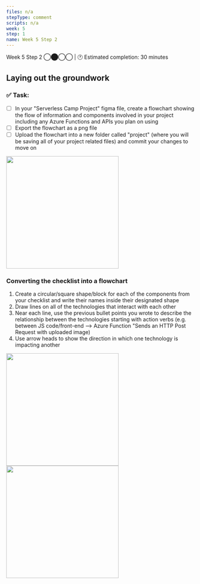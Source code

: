 ```yaml
---
files: n/a
stepType: comment
scripts: n/a
week: 5
step: 1
name: Week 5 Step 2
---
```

Week 5 Step 2 ◯⬤◯◯ | 🕐 Estimated completion: 30 minutes

## Laying out the groundwork

### ✅  Task:

- [ ]  In your "Serverless Camp Project" figma file, create a flowchart showing the flow of information and components involved in your project including any Azure Functions and APIs you plan on using
- [ ]  Export the flowchart as a png file
- [ ]  Upload the flowchart into a new folder called "project" (where you will be saving all of your project related files) and commit your changes to move on

<img src="https://user-images.githubusercontent.com/28051494/112170356-3daa2d80-8bb0-11eb-9564-b49a53a8029d.png" width=300/>

### Converting the checklist into a flowchart
1. Create a circular/square shape/block for each of the components from your checklist and write their names inside their designated shape
2. Draw lines on all of the technologies that interact with each other
3. Near each line, use the previous bullet points you wrote to describe the relationship between the technologies starting with action verbs (e.g. between JS code/front-end --> Azure Function "Sends an HTTP Post Request with uploaded image)
4. Use arrow heads to show the direction in which one technology is impacting another

<img src="https://user-images.githubusercontent.com/28051494/112161497-7219eb80-8ba8-11eb-931c-b94268451e5a.png" width=300/>

<img src="https://user-images.githubusercontent.com/69332964/99191176-01198180-2739-11eb-9889-872822df6bd8.png" width=300/>